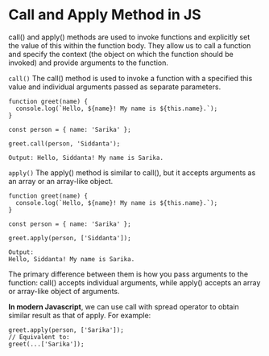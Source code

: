 # Call and Apply Method in JS

call() and apply() methods are used to invoke functions and explicitly set the value of this within the function body. They allow us to call a function and specify the context (the object on which the function should be invoked) and provide arguments to the function.

```call()``` The call() method is used to invoke a function with a specified this value and individual arguments passed as separate parameters.

```
function greet(name) {
  console.log(`Hello, ${name}! My name is ${this.name}.`);
}

const person = { name: 'Sarika' };

greet.call(person, 'Siddanta');
```

```
Output: Hello, Siddanta! My name is Sarika.
```

```apply()``` The apply() method is similar to call(), but it accepts arguments as an array or an array-like object.
```
function greet(name) {
  console.log(`Hello, ${name}! My name is ${this.name}.`);
}

const person = { name: 'Sarika' };

greet.apply(person, ['Siddanta']);

```
```
Output:
Hello, Siddanta! My name is Sarika.
```
 The primary difference between them is how you pass arguments to the function: call() accepts individual arguments, while apply() accepts an array or array-like object of arguments.

 **In modern Javascript**,
 we can use call with spread operator to obtain similar result as that of apply. For example: 
 ```
 greet.apply(person, ['Sarika']);
// Equivalent to:
greet(...['Sarika']);
 ```
